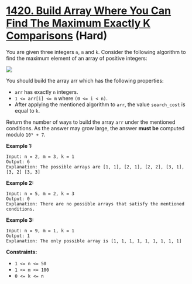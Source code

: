 # [1420. Build Array Where You Can Find The Maximum Exactly K Comparisons][link] (Hard)

[link]: https://leetcode.com/problems/build-array-where-you-can-find-the-maximum-exactly-k-comparisons/

You are given three integers `n`, `m` and `k`. Consider the following algorithm to find the maximum
element of an array of positive integers:

![](https://assets.leetcode.com/uploads/2020/04/02/e.png)

You should build the array arr which has the following properties:

- `arr` has exactly `n` integers.
- `1 <= arr[i] <= m` where `(0 <= i < n)`.
- After applying the mentioned algorithm to `arr`, the value `search_cost` is equal to `k`.

Return the number of ways to build the array `arr` under the mentioned conditions. As the answer may
grow large, the answer **must be** computed modulo `10⁹ + 7`.

**Example 1:**

```
Input: n = 2, m = 3, k = 1
Output: 6
Explanation: The possible arrays are [1, 1], [2, 1], [2, 2], [3, 1], [3, 2] [3, 3]
```

**Example 2:**

```
Input: n = 5, m = 2, k = 3
Output: 0
Explanation: There are no possible arrays that satisfy the mentioned conditions.
```

**Example 3:**

```
Input: n = 9, m = 1, k = 1
Output: 1
Explanation: The only possible array is [1, 1, 1, 1, 1, 1, 1, 1, 1]
```

**Constraints:**

- `1 <= n <= 50`
- `1 <= m <= 100`
- `0 <= k <= n`
